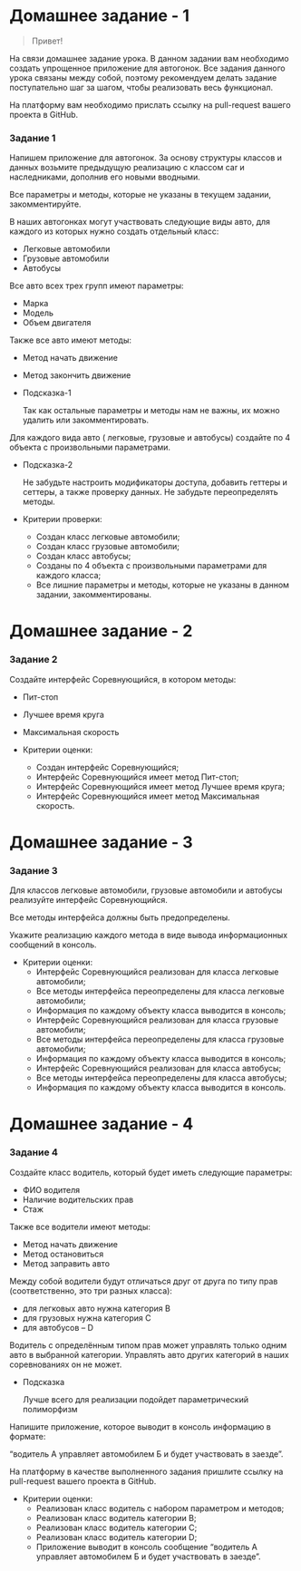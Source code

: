 # Домашнее задание - 1

> Привет!

На связи домашнее задание урока.
В данном задании вам необходимо создать упрощенное приложение для автогонок. Все задания данного урока связаны между собой, поэтому рекомендуем делать задание поступательно шаг за шагом, чтобы реализовать весь функционал.

На платформу вам необходимо прислать ссылку на pull-request вашего проекта в GitHub.
>

### Задание 1

Напишем приложение для автогонок. За основу структуры классов и данных возьмите предыдущую реализацию с классом car и наследниками, дополнив его новыми вводными.

Все параметры и методы, которые не указаны в текущем задании, закомментируйте.

В наших автогонках могут участвовать следующие виды авто, для каждого из которых нужно создать отдельный класс:

- Легковые автомобили
- Грузовые автомобили
- Автобусы

Все авто всех трех групп имеют параметры:

- Марка
- Модель
- Объем двигателя

Также все авто имеют методы:

- Метод начать движение
- Метод закончить движение
- Подсказка-1

  Так как остальные параметры и методы нам не важны, их можно удалить или закомментировать.


Для каждого вида авто ( легковые, грузовые и автобусы) создайте по 4 объекта с произвольными параметрами.

- Подсказка-2

  Не забудьте настроить модификаторы доступа, добавить геттеры и сеттеры, а также проверку данных. Не забудьте переопределять методы.


- Критерии проверки:
    - Создан класс легковые автомобили;
    - Создан класс грузовые автомобили;
    - Создан класс автобусы;
    - Созданы по 4 объекта с произвольными параметрами для каждого класса;
    - Все лишние параметры и методы, которые не указаны в данном задании, закомментированы.

# Домашнее задание - 2

### Задание 2

Создайте интерфейс Соревнующийся, в котором методы:

- Пит-стоп
- Лучшее время круга
- Максимальная скорость

- Критерии оценки:
    - Создан интерфейс Соревнующийся;
    - Интерфейс Соревнующийся имеет метод Пит-стоп;
    - Интерфейс Соревнующийся имеет метод Лучшее время круга;
    - Интерфейс Соревнующийся имеет метод Максимальная скорость.

# Домашнее задание - 3

### Задание 3

Для классов легковые автомобили, грузовые автомобили и автобусы реализуйте интерфейс Соревнующийся.

Все методы интерфейса должны быть предопределены.

Укажите реализацию каждого метода в виде вывода информационных сообщений в консоль.

- Критерии оценки:
    - Интерфейс Соревнующийся реализован для класса легковые автомобили;
    - Все методы интерфейса переопределены для класса легковые автомобили;
    - Информация по каждому объекту класса выводится в консоль;
    - Интерфейс Соревнующийся реализован для класса грузовые автомобили;
    - Все методы интерфейса переопределены для класса грузовые автомобили;
    - Информация по каждому объекту класса выводится в консоль;
    - Интерфейс Соревнующийся реализован для класса автобусы;
    - Все методы интерфейса переопределены для класса автобусы;
    - Информация по каждому объекту класса выводится в консоль.

# Домашнее задание - 4

### Задание 4

Создайте класс водитель, который будет иметь следующие параметры:

- ФИО водителя
- Наличие водительских прав
- Стаж

Также все водители имеют методы:

- Метод начать движение
- Метод остановиться
- Метод заправить авто

Между собой водители будут отличаться друг от друга по типу прав (соответственно, это три разных класса):

- для легковых авто нужна категория В
- для грузовых нужна категория С
- для автобусов – D

Водитель с определённым типом прав может управлять только одним авто в выбранной категории. Управлять авто других категорий в наших соревнованиях он не может.

- Подсказка

  Лучше всего для реализации подойдет параметрический полиморфизм


Напишите приложение, которое выводит в консоль информацию в формате:

“водитель А управляет автомобилем Б и будет участвовать в заезде”.

На платформу в качестве выполненного задания пришлите ссылку на pull-request вашего проекта в GitHub.

- Критерии оценки:
    - Реализован класс водитель с набором параметром и методов;
    - Реализован класс водитель категории B;
    - Реализован класс водитель категории C;
    - Реализован класс водитель категории D;
    - Приложение выводит в консоль сообщение “водитель А управляет автомобилем Б и будет участвовать в заезде”.